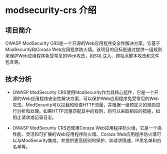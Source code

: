 # modsecurity-crs 介绍

## 项目简介
OWASP ModSecurity CRS是一个开源的Web应用程序安全性解决方案，它基于ModSecurity和Coraza Web应用程序防火墙。该项目的目标是通过提供一组规则来保护Web应用程序免受常见的Web攻击，如SQL注入、跨站点脚本攻击和文件包含等。

## 技术分析
- OWASP ModSecurity CRS使用ModSecurity作为其核心组件，它是一个开源的Web应用程序安全性解决方案，可以保护Web应用程序免受常见的Web攻击。ModSecurity可以拦截和检查HTTP流量，并根据一组预定义的规则进行分析和处理。如果HTTP流量匹配其中的规则，则可以采取相应的措施，如阻止请求或记录日志。

- OWASP ModSecurity CRS还使用Coraza Web应用程序防火墙，它是一个高性能、灵活和可扩展的Web应用程序防火墙。Coraza Web应用程序防火墙可以与ModSecurity集成，并提供更高级别的保护，如请求限速、IP黑名单和白名单等。